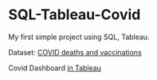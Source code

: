 # SQL-Tableau-Covid

My first simple project using SQL, Tableau.

Dataset: [COVID deaths and vaccinations](https://mystery.knightlab.com/)

Covid Dashboard [in Tableau](https://public.tableau.com/views/CovidDashboard_16890959119250/Dashboard1?:language=en-US&:display_count=n&:origin=viz_share_link)
